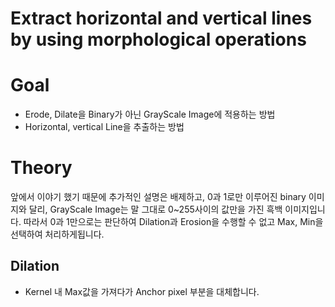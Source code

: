 # Extract horizontal and vertical lines by using morphological operations
# Goal
* Erode, Dilate을 Binary가 아닌 GrayScale Image에 적용하는 방법   
* Horizontal, vertical Line을 추출하는 방법   

# Theory
앞에서 이야기 했기 때문에 추가적인 설명은 배제하고, 0과 1로만 이루어진 binary 이미지와 달리, GrayScale Image는 말 그대로 0~255사이의 값만을 가진 흑백 이미지입니다. 따라서 0과 1만으로는 판단하여 Dilation과 Erosion을 수행할 수 없고 Max, Min을 선택하여 처리하게됩니다.   

## Dilation
* Kernel 내 Max값을 가져다가 Anchor pixel 부분을 대체합니다.
